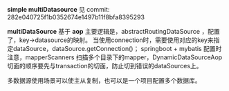 **simple multiDatasource** 见 commit: 282e040725f1b0352674e1497b11f8bfa8395293

**multiDataSource** 基于 **aop** 主要逻辑是，abstractRoutingDataSource ，配置了，key->datasource的映射。
当使用connection时，需要使用对应的key来指定dataSource，dataSource.getConnection()；
springboot + mybatis 配置时注意，mapperScanners 扫描多个目录下的mapper，DynamicDataSourceAop切面的顺序要先与transaction的切面，防止切到错误的dataSources上。

多数据源使用场景可以使主从复制，也可以是一个项目配置多个数据库。

